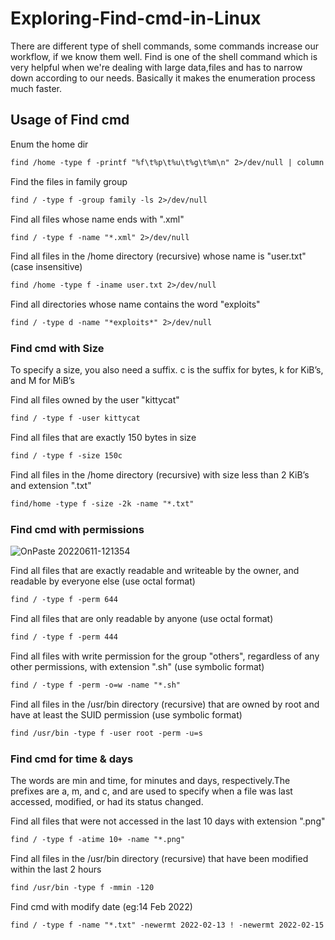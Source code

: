 # Exploring-Find-cmd-in-Linux

There are different type of shell commands, some commands increase our workflow, if we know them well. Find is one of the shell command which is very helpful when we're dealing with large data,files and has to narrow down according to our needs. Basically it makes the enumeration process much faster.


## Usage of Find cmd

Enum the home dir
```markdown
find /home -type f -printf "%f\t%p\t%u\t%g\t%m\n" 2>/dev/null | column -t
```

Find the files in family group
```markdown
find / -type f -group family -ls 2>/dev/null
```

Find all files whose name ends with ".xml"
```markdown
find / -type f -name "*.xml" 2>/dev/null
```

Find all files in the /home directory (recursive) whose name is "user.txt" (case insensitive)
```markdown
find /home -type f -iname user.txt 2>/dev/null
```

Find all directories whose name contains the word "exploits"
```markdown
find / -type d -name "*exploits*" 2>/dev/null
```


### Find cmd with Size
To specify a size, you also need a suffix. c is the suffix for bytes, k for KiB’s, and M for MiB’s


Find all files owned by the user "kittycat"
```markdown
find / -type f -user kittycat
```

Find all files that are exactly 150 bytes in size
```markdown
find / -type f -size 150c
```

Find all files in the /home directory (recursive) with size less than 2 KiB’s and extension ".txt"
```markdown
find/home -type f -size -2k -name "*.txt"
```



### Find cmd with permissions

![OnPaste 20220611-121354](https://user-images.githubusercontent.com/106917304/173176809-0421efac-8662-47d1-bef4-db573398a60e.png)


Find all files that are exactly readable and writeable by the owner, and readable by everyone else (use octal format)
```markdown
find / -type f -perm 644
```

Find all files that are only readable by anyone (use octal format)
```markdown
find / -type f -perm 444
```

Find all files with write permission for the group "others", regardless of any other permissions, with extension ".sh" (use symbolic format)
```markdown
find / -type f -perm -o=w -name "*.sh"
```

Find all files in the /usr/bin directory (recursive) that are owned by root and have at least the SUID permission (use symbolic format)
```markdown
find /usr/bin -type f -user root -perm -u=s
```



### Find cmd for time & days
The words are min and time, for minutes and days, respectively.The prefixes are a, m, and c, and are used to specify when a file was last accessed, modified, or had its status changed.  




Find all files that were not accessed in the last 10 days with extension ".png"
```markdown
find / -type f -atime 10+ -name "*.png"
```

Find all files in the /usr/bin directory (recursive) that have been modified within the last 2 hours
```markdown
find /usr/bin -type f -mmin -120    
```

Find cmd with modify date (eg:14 Feb 2022)
```markdown
find / -type f -name "*.txt" -newermt 2022-02-13 ! -newermt 2022-02-15 2>/dev/null
```

